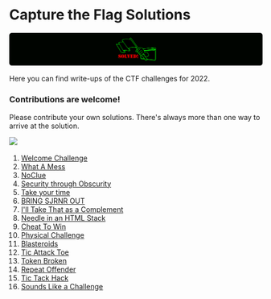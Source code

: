 # Capture the Flag Solutions
[![](/image/fistflaglogo.svg)](https://gsccctf.azurewebsites.net/)

Here you can find write-ups of the CTF challenges for 2022.

### Contributions are welcome!
Please contribute your own solutions. There's always more than one way to arrive at the solution.

[![](qa22gb0i.bmp)](https://www.granitestatecodecamp.org/)

1. [Welcome Challenge](WelcomeChallenge.md)
1. [What A Mess](WhataMess.md)
1. [NoClue](NoClue.md)
1. [Security through Obscurity](SecuritythroughObscurity.md)
1. [Take your time](Takeyourtime.md)
1. [BRING SJRNR OUT](BRINGSJRNROUT.md)
1. [I'll Take That as a Complement](complement.md)
1. [Needle in an HTML Stack](NeedleinanHTMLStack.md)
1. [Cheat To Win](CheatToWin.md)
1. [Physical Challenge](PhysicalChallenge.md)
1. [Blasteroids](Blasteroids.md)
1. [Tic Attack Toe](TicAttackToe.md)
1. [Token Broken](TokenBroken.md)
1. [Repeat Offender](RepeatOffender.md)
1. [Tic Tack Hack](TicTackHack.md)
1. [Sounds Like a Challenge](SoundsLikeaChallenge.md)